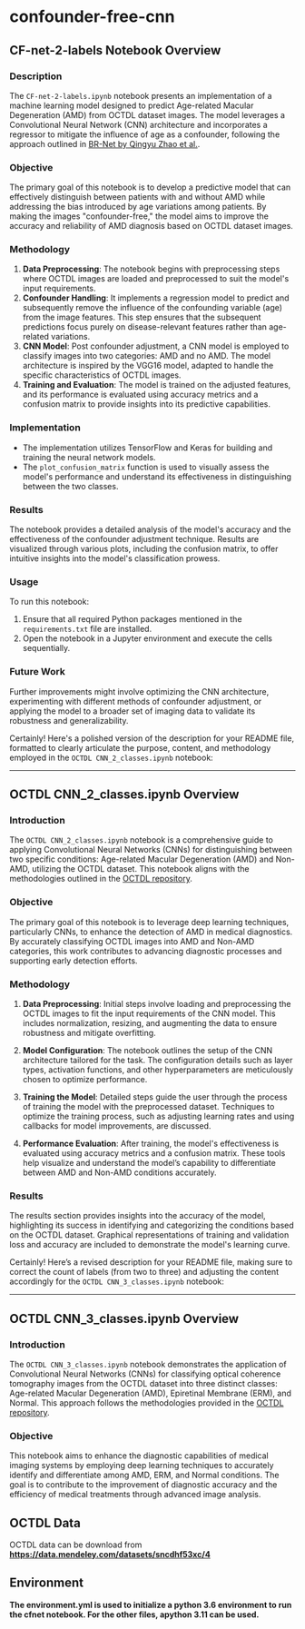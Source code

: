 # confounder-free-cnn

## CF-net-2-labels Notebook Overview

### Description

The `CF-net-2-labels.ipynb` notebook presents an implementation of a machine learning model designed to predict Age-related Macular Degeneration (AMD) from OCTDL dataset images. The model leverages a Convolutional Neural Network (CNN) architecture and incorporates a regressor to mitigate the influence of age as a confounder, following the approach outlined in [BR-Net by Qingyu Zhao et al.](https://github.com/QingyuZhao/BR-Net).

### Objective

The primary goal of this notebook is to develop a predictive model that can effectively distinguish between patients with and without AMD while addressing the bias introduced by age variations among patients. By making the images "confounder-free," the model aims to improve the accuracy and reliability of AMD diagnosis based on OCTDL dataset images.

### Methodology

1. **Data Preprocessing**: The notebook begins with preprocessing steps where OCTDL images are loaded and preprocessed to suit the model's input requirements.
2. **Confounder Handling**: It implements a regression model to predict and subsequently remove the influence of the confounding variable (age) from the image features. This step ensures that the subsequent predictions focus purely on disease-relevant features rather than age-related variations.
3. **CNN Model**: Post confounder adjustment, a CNN model is employed to classify images into two categories: AMD and no AMD. The model architecture is inspired by the VGG16 model, adapted to handle the specific characteristics of OCTDL images.
4. **Training and Evaluation**: The model is trained on the adjusted features, and its performance is evaluated using accuracy metrics and a confusion matrix to provide insights into its predictive capabilities.

### Implementation

- The implementation utilizes TensorFlow and Keras for building and training the neural network models.
- The `plot_confusion_matrix` function is used to visually assess the model's performance and understand its effectiveness in distinguishing between the two classes.

### Results

The notebook provides a detailed analysis of the model's accuracy and the effectiveness of the confounder adjustment technique. Results are visualized through various plots, including the confusion matrix, to offer intuitive insights into the model's classification prowess.

### Usage

To run this notebook:

1. Ensure that all required Python packages mentioned in the `requirements.txt` file are installed.
2. Open the notebook in a Jupyter environment and execute the cells sequentially.

### Future Work

Further improvements might involve optimizing the CNN architecture, experimenting with different methods of confounder adjustment, or applying the model to a broader set of imaging data to validate its robustness and generalizability.

Certainly! Here's a polished version of the description for your README file, formatted to clearly articulate the purpose, content, and methodology employed in the `OCTDL CNN_2_classes.ipynb` notebook:

---

## OCTDL CNN_2_classes.ipynb Overview

### Introduction

The `OCTDL CNN_2_classes.ipynb` notebook is a comprehensive guide to applying Convolutional Neural Networks (CNNs) for distinguishing between two specific conditions: Age-related Macular Degeneration (AMD) and Non-AMD, utilizing the OCTDL dataset. This notebook aligns with the methodologies outlined in the [OCTDL repository](https://github.com/mikhailkulyabin/octdl).

### Objective

The primary goal of this notebook is to leverage deep learning techniques, particularly CNNs, to enhance the detection of AMD in medical diagnostics. By accurately classifying OCTDL images into AMD and Non-AMD categories, this work contributes to advancing diagnostic processes and supporting early detection efforts.

### Methodology

1. **Data Preprocessing**: Initial steps involve loading and preprocessing the OCTDL images to fit the input requirements of the CNN model. This includes normalization, resizing, and augmenting the data to ensure robustness and mitigate overfitting.

2. **Model Configuration**: The notebook outlines the setup of the CNN architecture tailored for the task. The configuration details such as layer types, activation functions, and other hyperparameters are meticulously chosen to optimize performance.

3. **Training the Model**: Detailed steps guide the user through the process of training the model with the preprocessed dataset. Techniques to optimize the training process, such as adjusting learning rates and using callbacks for model improvements, are discussed.

4. **Performance Evaluation**: After training, the model's effectiveness is evaluated using accuracy metrics and a confusion matrix. These tools help visualize and understand the model’s capability to differentiate between AMD and Non-AMD conditions accurately.

### Results

The results section provides insights into the accuracy of the model, highlighting its success in identifying and categorizing the conditions based on the OCTDL dataset. Graphical representations of training and validation loss and accuracy are included to demonstrate the model's learning curve.

Certainly! Here’s a revised description for your README file, making sure to correct the count of labels (from two to three) and adjusting the content accordingly for the `OCTDL CNN_3_classes.ipynb` notebook:

---

## OCTDL CNN_3_classes.ipynb Overview

### Introduction

The `OCTDL CNN_3_classes.ipynb` notebook demonstrates the application of Convolutional Neural Networks (CNNs) for classifying optical coherence tomography images from the OCTDL dataset into three distinct classes: Age-related Macular Degeneration (AMD), Epiretinal Membrane (ERM), and Normal. This approach follows the methodologies provided in the [OCTDL repository](https://github.com/mikhailkulyabin/octdl).

### Objective

This notebook aims to enhance the diagnostic capabilities of medical imaging systems by employing deep learning techniques to accurately identify and differentiate among AMD, ERM, and Normal conditions. The goal is to contribute to the improvement of diagnostic accuracy and the efficiency of medical treatments through advanced image analysis.

## OCTDL Data

OCTDL data can be download from **https://data.mendeley.com/datasets/sncdhf53xc/4**

## Environment

**The environment.yml is used to initialize a python 3.6 environment to run the cfnet notebook. For the other files, apython 3.11 can be used.**

